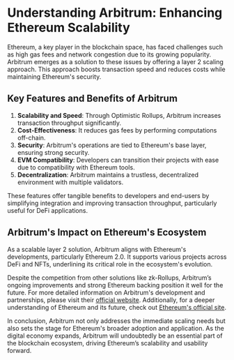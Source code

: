 # Understanding Arbitrum: Enhancing Ethereum Scalability

Ethereum, a key player in the blockchain space, has faced challenges such as high gas fees and network congestion due to its growing popularity. Arbitrum emerges as a solution to these issues by offering a layer 2 scaling approach. This approach boosts transaction speed and reduces costs while maintaining Ethereum's security.

## Key Features and Benefits of Arbitrum

1. **Scalability and Speed**: Through Optimistic Rollups, Arbitrum increases transaction throughput significantly.
2. **Cost-Effectiveness**: It reduces gas fees by performing computations off-chain.
3. **Security**: Arbitrum's operations are tied to Ethereum's base layer, ensuring strong security.
4. **EVM Compatibility**: Developers can transition their projects with ease due to compatibility with Ethereum tools.
5. **Decentralization**: Arbitrum maintains a trustless, decentralized environment with multiple validators.

These features offer tangible benefits to developers and end-users by simplifying integration and improving transaction throughput, particularly useful for DeFi applications.

## Arbitrum's Impact on Ethereum's Ecosystem

As a scalable layer 2 solution, Arbitrum aligns with Ethereum's developments, particularly Ethereum 2.0. It supports various projects across DeFi and NFTs, underlining its critical role in the ecosystem's evolution.

Despite the competition from other solutions like zk-Rollups, Arbitrum’s ongoing improvements and strong Ethereum backing position it well for the future. For more detailed information on Arbitrum's development and partnerships, please visit their [official website](https://offchainlabs.com). Additionally, for a deeper understanding of Ethereum and its future, check out [Ethereum's official site](https://ethereum.org).

In conclusion, Arbitrum not only addresses the immediate scaling needs but also sets the stage for Ethereum's broader adoption and application. As the digital economy expands, Arbitrum will undoubtedly be an essential part of the blockchain ecosystem, driving Ethereum’s scalability and usability forward.